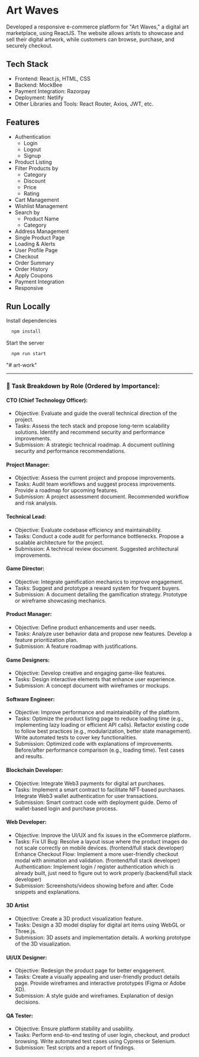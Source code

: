 # Art Waves

Developed a responsive e-commerce platform for "Art Waves," a digital art marketplace, using ReactJS. The website allows artists to showcase and sell their digital artwork, while customers can browse, purchase, and securely checkout.

## Tech Stack

- Frontend: React.js, HTML, CSS
- Backend: MockBee
- Payment Integration: Razorpay
- Deployment: Netlify
- Other Libraries and Tools: React Router, Axios, JWT, etc.

## Features

- Authentication
  - Login
  - Logout
  - Signup
- Product Listing
- Filter Products by
  - Category
  - Discount
  - Price
  - Rating
- Cart Management
- Wishlist Management
- Search by
  - Product Name
  - Category
- Address Management
- Single Product Page
- Loading & Alerts
- User Profile Page
- Checkout
- Order Summary
- Order History
- Apply Coupons
- Payment Integration
- Responsive

## Run Locally

Install dependencies

```bash
  npm install
```

Start the server

```bash
  npm run start
```
"# art-work" 


---

### 🧩 **Task Breakdown by Role (Ordered by Importance):**

#### **CTO (Chief Technology Officer):**
- Objective: Evaluate and guide the overall technical direction of the project.
- Tasks:
Assess the tech stack and propose long-term scalability solutions.
Identify and recommend security and performance improvements.
- Submission:
A strategic technical roadmap.
A document outlining security and performance recommendations.


#### **Project Manager:**
- Objective: Assess the current project and propose improvements.
- Tasks:
Audit team workflows and suggest process improvements.
Provide a roadmap for upcoming features.
- Submission:
A project assessment document.
Recommended workflow and risk analysis.


#### **Technical Lead:**
- Objective: Evaluate codebase efficiency and maintainability.
- Tasks:
Conduct a code audit for performance bottlenecks.
Propose a scalable architecture for the project.
- Submission:
A technical review document.
Suggested architectural improvements.


#### **Game Director:**
- Objective: Integrate gamification mechanics to improve engagement.
- Tasks:
Suggest and prototype a reward system for frequent buyers.
- Submission:
A document detailing the gamification strategy.
Prototype or wireframe showcasing mechanics.


#### **Product Manager:**
- Objective: Define product enhancements and user needs.
- Tasks:
Analyze user behavior data and propose new features.
Develop a feature prioritization plan.
- Submission:
A feature roadmap with justifications.


#### **Game Designers:**
- Objective: Develop creative and engaging game-like features.
- Tasks:
Design interactive elements that enhance user experience.
- Submission:
A concept document with wireframes or mockups.


#### **Software Engineer:**
- Objective: Improve performance and maintainability of the platform.
- Tasks:
Optimize the product listing page to reduce loading time (e.g., implementing lazy loading or efficient API calls).
Refactor existing code to follow best practices (e.g., modularization, better state management).
Write automated tests to cover key functionalities.
- Submission:
Optimized code with explanations of improvements.
Before/after performance comparison (e.g., loading time).
Test cases and results.


#### **Blockchain Developer:**
- Objective: Integrate Web3 payments for digital art purchases.
- Tasks:
Implement a smart contract to facilitate NFT-based purchases.
Integrate Web3 wallet authentication for user transactions.
- Submission:
Smart contract code with deployment guide.
Demo of wallet-based login and purchase process.


#### **Web Developer:**
- Objective: Improve the UI/UX and fix issues in the eCommerce platform.
- Tasks:
Fix UI Bug: Resolve a layout issue where the product images do not scale correctly on mobile devices. (frontend/full stack developer)
Enhance Checkout Flow: Implement a more user-friendly checkout modal with animation and validation. (frontend/full stack developer)
Authentication:  Implement login / register authentication which is already built, just need to figure out to work properly.(backend/full stack developer)
- Submission:
Screenshots/videos showing before and after.
Code snippets and explanations.


#### **3D Artist**
- Objective: Create a 3D product visualization feature.
- Tasks:
Design a 3D model display for digital art items using WebGL or Three.js.
- Submission:
3D assets and implementation details.
A working prototype of the 3D visualization.


#### **UI/UX Designer:**
- Objective: Redesign the product page for better engagement.
- Tasks:
Create a visually appealing and user-friendly product details page.
Provide wireframes and interactive prototypes (Figma or Adobe XD).
- Submission:
A style guide and wireframes.
Explanation of design decisions.


#### **QA Tester:**
- Objective: Ensure platform stability and usability.
- Tasks:
Perform end-to-end testing of user login, checkout, and product browsing.
Write automated test cases using Cypress or Selenium.
- Submission:
Test scripts and a report of findings.